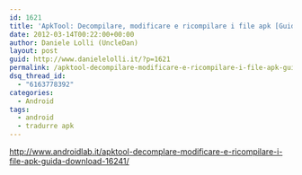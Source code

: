 ```yaml
---
id: 1621
title: 'ApkTool: Decompilare, modificare e ricompilare i file apk [Guida + Download] | AndroidLab'
date: 2012-03-14T00:22:00+00:00
author: Daniele Lolli (UncleDan)
layout: post
guid: http://www.danielelolli.it/?p=1621
permalink: /apktool-decompilare-modificare-e-ricompilare-i-file-apk-guida-download-androidlab-03-2012.html
dsq_thread_id:
  - "6163778392"
categories:
  - Android
tags:
  - android
  - tradurre apk
---
```

http://www.androidlab.it/apktool-decomplare-modificare-e-ricompilare-i-file-apk-guida-download-16241/